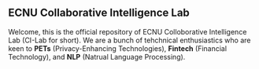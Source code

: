 ## ECNU Collaborative Intelligence Lab

Welcome, this is the official repository of ECNU Colloborative Intelligence Lab (CI-Lab for short). We are a bunch of tehchnical enthusiastics who are keen to **PETs** (Privacy-Enhancing Technologies), **Fintech** (Financial Technology), and **NLP** (Natrual Language Processing).

<!--

**Here are some ideas to get you started:**

🙋‍♀️ A short introduction - what is your organization all about?
🌈 Contribution guidelines - how can the community get involved?
👩‍💻 Useful resources - where can the community find your docs? Is there anything else the community should know?
🍿 Fun facts - what does your team eat for breakfast?
🧙 Remember, you can do mighty things with the power of [Markdown](https://docs.github.com/github/writing-on-github/getting-started-with-writing-and-formatting-on-github/basic-writing-and-formatting-syntax)
-->
